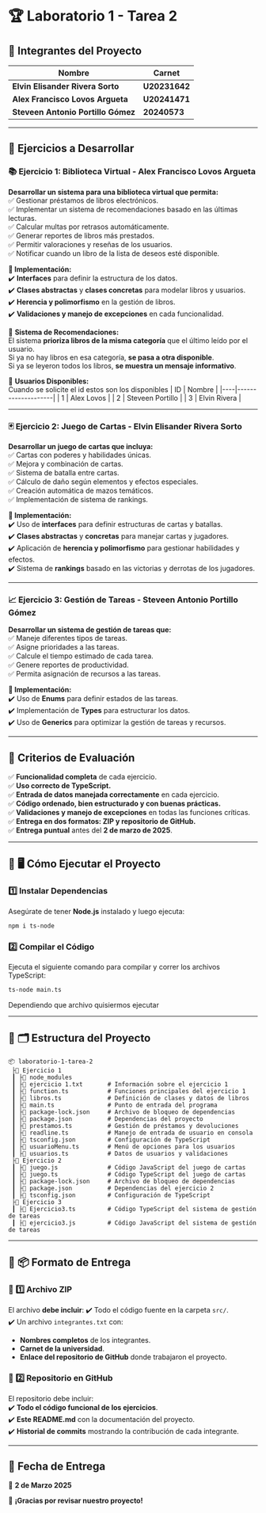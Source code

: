 # 🏆 Laboratorio 1 - Tarea 2

## 📌 Integrantes del Proyecto
| Nombre                              | Carnet      |
|-------------------------------------|------------|
| **Elvin Elisander Rivera Sorto**    | **U20231642** |
| **Alex Francisco Lovos Argueta**    | **U20241471** |
| **Steveen Antonio Portillo Gómez**  | **20240573** |

---

## 📌 Ejercicios a Desarrollar

### **📚 Ejercicio 1: Biblioteca Virtual - Alex Francisco Lovos Argueta**
**Desarrollar un sistema para una biblioteca virtual que permita:**  
✅ Gestionar préstamos de libros electrónicos.  
✅ Implementar un sistema de recomendaciones basado en las últimas lecturas.  
✅ Calcular multas por retrasos automáticamente.  
✅ Generar reportes de libros más prestados.  
✅ Permitir valoraciones y reseñas de los usuarios.  
✅ Notificar cuando un libro de la lista de deseos esté disponible.  

**📌 Implementación:**  
✔️ **Interfaces** para definir la estructura de los datos.  
✔️ **Clases abstractas** y **clases concretas** para modelar libros y usuarios.  
✔️ **Herencia y polimorfismo** en la gestión de libros.  
✔️ **Validaciones y manejo de excepciones** en cada funcionalidad.  

📌 **Sistema de Recomendaciones:**  
El sistema **prioriza libros de la misma categoría** que el último leído por el usuario.  
Si ya no hay libros en esa categoría, **se pasa a otra disponible**.  
Si ya se leyeron todos los libros, **se muestra un mensaje informativo**.  

📌 **Usuarios Disponibles:**  
Cuando se solicite el id estos son los disponibles 
| ID | Nombre             |
|----|--------------------|
| 1  | Alex Lovos        |
| 2  | Steveen Portillo  |
| 3  | Elvin Rivera      |

---

### **🃏 Ejercicio 2: Juego de Cartas - Elvin Elisander Rivera Sorto**

**Desarrollar un juego de cartas que incluya:**  
✅ Cartas con poderes y habilidades únicas.  
✅ Mejora y combinación de cartas.  
✅ Sistema de batalla entre cartas.  
✅ Cálculo de daño según elementos y efectos especiales.  
✅ Creación automática de mazos temáticos.  
✅ Implementación de sistema de rankings.  

**📌 Implementación:**  
✔️ Uso de **interfaces** para definir estructuras de cartas y batallas.  
✔️ **Clases abstractas** y **concretas** para manejar cartas y jugadores.  
✔️ Aplicación de **herencia y polimorfismo** para gestionar habilidades y efectos.  
✔️ Sistema de **rankings** basado en las victorias y derrotas de los jugadores.  

---

### **📈 Ejercicio 3: Gestión de Tareas - Steveen Antonio Portillo Gómez**

**Desarrollar un sistema de gestión de tareas que:**  
✅ Maneje diferentes tipos de tareas.  
✅ Asigne prioridades a las tareas.  
✅ Calcule el tiempo estimado de cada tarea.  
✅ Genere reportes de productividad.  
✅ Permita asignación de recursos a las tareas.  

**📌 Implementación:**  
✔️ Uso de **Enums** para definir estados de las tareas.  
✔️ Implementación de **Types** para estructurar los datos.  
✔️ Uso de **Generics** para optimizar la gestión de tareas y recursos.  

---

## 📌 Criterios de Evaluación

✅ **Funcionalidad completa** de cada ejercicio.  
✅ **Uso correcto de TypeScript.**  
✅ **Entrada de datos manejada correctamente** en cada ejercicio.  
✅ **Código ordenado, bien estructurado y con buenas prácticas.**  
✅ **Validaciones y manejo de excepciones** en todas las funciones críticas.  
✅ **Entrega en dos formatos: ZIP y repositorio de GitHub.**  
✅ **Entrega puntual** antes del **2 de marzo de 2025**.  

---

## 📌 🖥️ Cómo Ejecutar el Proyecto

### **1️⃣ Instalar Dependencias**
Asegúrate de tener **Node.js** instalado y luego ejecuta:  

```bash
npm i ts-node
```

### **2️⃣ Compilar el Código**
Ejecuta el siguiente comando para compilar y correr los archivos TypeScript:  

```bash
ts-node main.ts 
```
Dependiendo que archivo quisiermos ejecutar

---

## 📌 🗂️ Estructura del Proyecto
```
📦 laboratorio-1-tarea-2
 ├📂 Ejercicio 1
 ┃ ├📂 node_modules
 ┃ ├📄 ejercicio 1.txt       # Información sobre el ejercicio 1
 ┃ ├📄 function.ts           # Funciones principales del ejercicio 1
 ┃ ├📄 libros.ts             # Definición de clases y datos de libros
 ┃ ├📄 main.ts               # Punto de entrada del programa
 ┃ ├📄 package-lock.json     # Archivo de bloqueo de dependencias
 ┃ ├📄 package.json          # Dependencias del proyecto
 ┃ ├📄 prestamos.ts          # Gestión de préstamos y devoluciones
 ┃ ├📄 readline.ts           # Manejo de entrada de usuario en consola
 ┃ ├📄 tsconfig.json         # Configuración de TypeScript
 ┃ ├📄 usuarioMenu.ts        # Menú de opciones para los usuarios
 ┃ ├📄 usuarios.ts           # Datos de usuarios y validaciones
 ├📂 Ejercicio 2
 ┃ ├📄 juego.js              # Código JavaScript del juego de cartas
 ┃ ├📄 juego.ts              # Código TypeScript del juego de cartas
 ┃ ├📄 package-lock.json     # Archivo de bloqueo de dependencias
 ┃ ├📄 package.json          # Dependencias del ejercicio 2
 ┃ ├📄 tsconfig.json         # Configuración de TypeScript
 ├📂 Ejercicio 3
 ┃ ├📄 Ejercicio3.ts         # Código TypeScript del sistema de gestión de tareas
 ┃ ├📄 ejercicio3.js         # Código JavaScript del sistema de gestión de tareas

```

---

## 📌 📦 Formato de Entrega

### 📌 **1️⃣ Archivo ZIP**
El archivo **debe incluir**:
✔️ Todo el código fuente en la carpeta `src/`.  
✔️ Un archivo `integrantes.txt` con:  
   - **Nombres completos** de los integrantes.  
   - **Carnet de la universidad**.  
   - **Enlace del repositorio de GitHub** donde trabajaron el proyecto.  

### 📌 **2️⃣ Repositorio en GitHub**
El repositorio debe incluir:  
✔️ **Todo el código funcional de los ejercicios**.  
✔️ **Este README.md** con la documentación del proyecto.  
✔️ **Historial de commits** mostrando la contribución de cada integrante.  

---

## 📅 **Fecha de Entrega**
📌 **2 de Marzo 2025**  

🚀 **¡Gracias por revisar nuestro proyecto!**  

